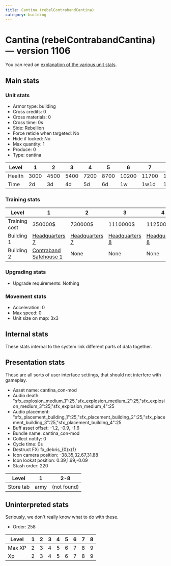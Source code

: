```yaml
---
title: Cantina (rebelContrabandCantina)
category: building
---
```


# Cantina (rebelContrabandCantina) — version 1106

You can read an [explanation  of the various unit stats](unitexplained.md).

## Main stats

### Unit stats

  * Armor type: building
  * Cross credits: 0
  * Cross materials: 0
  * Cross time: 0s
  * Side: Rebellion
  * Force reticle when targeted: No
  * Hide if locked: No
  * Max quantity: 1
  * Produce: 0
  * Type: cantina

|Level |1   |2   |3   |4   |5   |6    |7    |8    |
|------|----|----|----|----|----|-----|-----|-----|
|Health|3000|4500|5400|7200|8700|10200|11700|13200|
|Time  |2d  |3d  |4d  |5d  |6d  |1w   |1w1d |1w2d |


### Training stats

|Level        |1                                                    |2                             |3                             |4                             |5                             |6                             |7                              |8                              |
|-------------|-----------------------------------------------------|------------------------------|------------------------------|------------------------------|------------------------------|------------------------------|-------------------------------|-------------------------------|
|Training cost|350000$                                              |730000$                       |1110000$                      |1125000$                      |2600000$                      |3100000$                      |4600000$                       |5000000$                       |
|Building 1   |[Headquarters 7](rebelHQ.html)                       |[Headquarters 7](rebelHQ.html)|[Headquarters 8](rebelHQ.html)|[Headquarters 8](rebelHQ.html)|[Headquarters 9](rebelHQ.html)|[Headquarters 9](rebelHQ.html)|[Headquarters 10](rebelHQ.html)|[Headquarters 10](rebelHQ.html)|
|Building 2   |[Contraband Safehouse 1](rebelContrabandStorage.html)|None                          |None                          |None                          |None                          |None                          |None                           |None                           |


### Upgrading stats

  * Upgrade requirements: Nothing

### Movement stats

  * Acceleration: 0
  * Max speed: 0
  * Unit size on map: 3x3

## Internal stats

These stats internal to the system link different parts of data together.


## Presentation stats

These are all sorts of user interface settings, that should not interfere with gameplay.

  * Asset name: cantina_con-mod
  * Audio death: "sfx_explosion_medium_1":25,"sfx_explosion_medium_2":25,"sfx_explosion_medium_3":25,"sfx_explosion_medium_4":25
  * Audio placement: "sfx_placement_building_1":25,"sfx_placement_building_2":25,"sfx_placement_building_3":25,"sfx_placement_building_4":25
  * Buff asset offset: -1.2, -0.9, -1.6
  * Bundle name: cantina_con-mod
  * Collect notify: 0
  * Cycle time: 0s
  * Destruct FX: fx_debris_{0}x{1}
  * Icon camera position: -38.35,32.67,31.88
  * Icon lookat position: 0.39,1.69,-0.09
  * Stash order: 220

|Level    |1   |2-8        |
|---------|----|-----------|
|Store tab|army|(not found)|


## Uninterpreted stats

Seriously, we don't really know what to do with these.

  * Order: 258

|Level |1|2|3|4|5|6|7|8|
|------|-|-|-|-|-|-|-|-|
|Max XP|2|3|4|5|6|7|8|9|
|Xp    |2|3|4|5|6|7|8|9|


